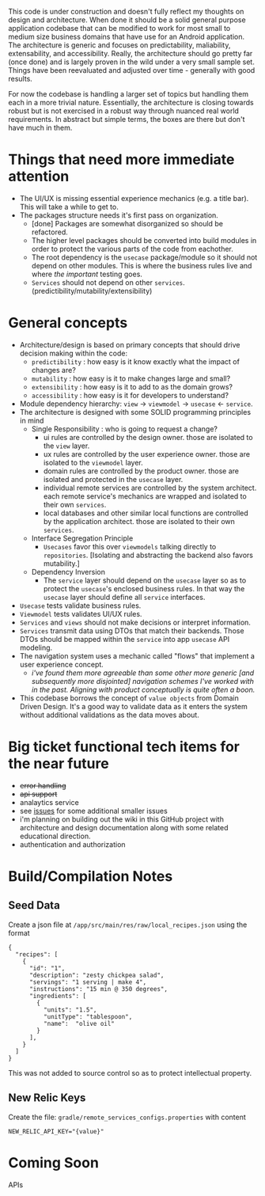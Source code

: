 This code is under construction and doesn't fully reflect my thoughts on design and architecture. When done it should be a solid general purpose application codebase that can be modified to work for most small to medium size business domains that have use for an Android application. The architecture is generic and focuses on predictability, maliability, extensability, and accessibility. Really, the architecture should go pretty far (once done) and is largely proven in the wild under a very small sample set. Things have been reevaluated and adjusted over time - generally with good results.

For now the codebase is handling a larger set of topics but handling them each in a more trivial nature. Essentially, the architecture is closing towards robust but is not exercised in a robust way through nuanced real world requirements. In abstract but simple terms, the boxes are there but don't have much in them.

# Things that need more immediate attention
- The UI/UX is missing essential experience mechanics (e.g. a title bar). This will take a while to get to.
- The packages structure needs it's first pass on organization.
  - [done] Packages are somewhat disorganized so should be refactored.
  - The higher level packages should be converted into build modules in order to protect the various parts of the code from eachother.
  - The root dependency is the `usecase` package/module so it should not depend on other modules. This is where the business rules live and where _the important_ testing goes.
  - `Services` should not depend on other `services`. (predictibility/mutability/extensibility)
 
# General concepts
- Architecture/design is based on primary concepts that should drive decision making within the code:
  - `predictibility` : how easy is it know exactly what the impact of changes are?
  - `mutability` : how easy is it to make changes large and small?
  - `extensibility` : how easy is it to add to as the domain grows?
  - `accessibility` : how easy is it for developers to understand?
- Module dependency hierarchy: `view` -> `viewmodel` -> `usecase` <- `service`.
- The architecture is designed with some SOLID programming principles in mind
  - Single Responsibility : who is going to request a change?
    - ui rules are controlled by the design owner. those are isolated to the `view` layer.
    - ux rules are controlled by the user experience owner. those are isolated to the `viewmodel` layer.
    - domain rules are controlled by the product owner. those are isolated and protected in the `usecase` layer.
    - individual remote services are controlled by the system architect. each remote service's mechanics are wrapped and isolated to their own `services`.
    - local databases and other similar local functions are controlled by the application architect. those are isolated to their own `services`.
  - Interface Segregation Principle
    - `Usecases` favor this over `viewmodels` talking directly to `repositories`. [Isolating and abstracting the backend also favors mutability.]
  - Dependency Inversion
    - The `service` layer should depend on the `usecase` layer so as to protect the `usecase`'s enclosed business rules. In that way the `usecase` layer should define all `service` interfaces.
- `Usecase` tests validate business rules.
- `Viewmodel` tests validates UI/UX rules.
- `Services` and `views` should not make decisions or interpret information.
- `Services` transmit data using DTOs that match their backends. Those DTOs should be mapped within the `service` into app `usecase` API modeling.
- The navigation system uses a mechanic called "flows" that implement a user experience concept.
  - _i've found them more agreeable than some other more generic [and subsequently more disjointed] navigation schemes I've worked with in the past. Aligning with product conceptually is quite often a boon._
- This codebase borrows the concept of `value objects` from Domain Driven Design. It's a good way to validate data as it enters the system without additional validations as the data moves about.

# Big ticket functional tech items for the near future
- ~~error handling~~
- ~~api support~~
- analaytics service
- see [issues](https://github.com/randallmitchell/HealthyRecipes/issues) for some additional smaller issues
- i'm planning on building out the wiki in this GitHub project with architecture and design documentation along with some related educational direction.
- authentication and authorization

# Build/Compilation Notes

## Seed Data
Create a json file at `/app/src/main/res/raw/local_recipes.json` using the format
```
{
  "recipes": [
    {
      "id": "1",
      "description": "zesty chickpea salad",
      "servings": "1 serving | make 4",
      "instructions": "15 min @ 350 degrees",
      "ingredients": [
        {
          "units": "1.5",
          "unitType": "tablespoon",
          "name":  "olive oil"
        }
      ],
    }
  ]
}
```
This was not added to source control so as
to protect intellectual property.

## New Relic Keys

Create the file: `gradle/remote_services_configs.properties` with content
```
NEW_RELIC_API_KEY="{value}"
```

# Coming Soon
APIs
